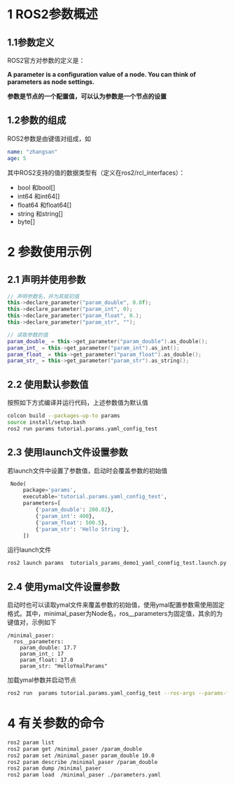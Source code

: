 # 1 ROS2参数概述

## 1.1参数定义

ROS2官方对参数的定义是：

**A parameter is a configuration value of a node. You can think of parameters as node settings.**

**参数是节点的一个配置值，可以认为参数是一个节点的设置**

## 1.2参数的组成

ROS2参数是由键值对组成，如

```yaml
name: "zhangsan"
age: 5
```

其中ROS2支持的值的数据类型有（定义在ros2/rcl_interfaces）：

- bool 和bool[]
- int64 和int64[]
- float64 和float64[]
- string 和string[]
- byte[]

# 2 参数使用示例

## 2.1 声明并使用参数

```c++
// 声明参数名，并为其赋初值
this->declare_parameter("param_double", 0.0f);
this->declare_parameter("param_int", 0);
this->declare_parameter("param_float", 0.);
this->declare_parameter("param_str", "");

// 读取参数的值
param_double_ = this->get_parameter("param_double").as_double();
param_int_ = this->get_parameter("param_int").as_int();
param_float_ = this->get_parameter("param_float").as_double();
param_str_ = this->get_parameter("param_str").as_string();
```

## 2.2 使用默认参数值

按照如下方式编译并运行代码，上述参数值为默认值

 ``` bash
 colcon build --packages-up-to params
 source install/setup.bash 
 ros2 run params tutorial.params.yaml_config_test
 ```

## 2.3 使用launch文件设置参数

若launch文件中设置了参数值，启动时会覆盖参数的初始值

```python
 Node(
     package='params',
     executable='tutorial.params.yaml_config_test',
     parameters=[
         {'param_double': 200.02},
         {'param_int': 400},
         {'param_float': 500.5},
         {'param_str': 'Hello String'},
     ])
```

运行launch文件

```bash
ros2 launch params  tutorials_params_demo1_yaml_conmfig_test.launch.py 
```



## 2.4 使用ymal文件设置参数

启动时也可以读取ymal文件来覆盖参数的初始值，使用ymal配置参数需使用固定格式。其中，minimal_paser为Node名，ros__parameters为固定值，其余的为键值对，示例如下

```ymal
/minimal_paser:
  ros__parameters:
    param_double: 17.7
    param_int_: 17
    param_float: 17.0
    param_str: "HelloYmalParams"

```

加载ymal参数并启动节点

``` bash
ros2 run  params tutorial.params.yaml_config_test --ros-args --params-file ./parameters.yaml
```



# 4 有关参数的命令

```bash
ros2 param list
ros2 param get /minimal_paser /param_double
ros2 param set /minimal_paser param_double 10.0
ros2 param describe /minimal_paser /param_double
ros2 param dump /minimal_paser
ros2 param load  /minimal_paser ./parameters.yaml

```





